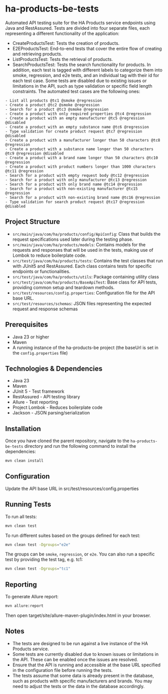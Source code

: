 # ha-products-be-tests

Automated API testing suite for the HA Products service endpoints using Java and RestAssured.
Tests are divided into four separate files, each representing a different functionality of the application:
- CreateProductsTest: Tests the creation of products.
- E2EProductsTest: End-to-end tests that cover the entire flow of creating and retrieving products.
- ListProductsTest: Tests the retrieval of products.
- SearchProductsTest: Tests the search functionality for products.
In addition, each test is tagged with different labels to categorize them into smoke, regression, and e2e tests, and an individual tag with their id for each test case.
Some tests are disabled due to existing issues or limitations in the API, such as type validation or specific field length constraints.
The automated test cases are the following ones:
```plain
- List all products @tc1 @smoke @regression
- Create a product @tc2 @smoke @regression
- Search for a product @tc3 @smoke @regression
- Create a product with only required properties @tc4 @regression
- Create a product with an empty manufacturer @tc5 @regression @disabled
- Create a product with an empty substance name @tc6 @regression
- Type validation for create product request @tc7 @regression @disabled
- Create a product with a manufacturer longer than 50 characters @tc8 @regression
- Create a product with a substance name longer than 50 characters @tc9 @regression @disabled
- Create a product with a brand name longer than 50 characters @tc10 @regression
- Create a product with product numbers longer than 1000 characters @tc11 @regression
- Search for a product with empty request body @tc12 @regression
- Search for a product with only manufacturer @tc13 @regression
- Search for a product with only brand name @tc14 @regression
- Search for a product with non-existing manufacturer @tc15 @regression
- Search for a product with non-existing brand name @tc16 @regression
- Type validation for search product request @tc17 @regression @disabled
```
## Project Structure
- `src/main/java/com/ha/products/config/ApiConfig`: Class that builds the request specifications used later during the testing phase.
- `src/main/java/com/ha/products/models`: Contains models for the requests and responses that will be used in the tests, making use of Lombok to reduce boilerplate code.
- `src/test/java/com/ha/products/tests`: Contains the test classes that run with JUnit5 and RestAssured. Each class contains tests for specific endpoints or functionalities.
- `src/test/java/com/ha/products/utils`: Package containing utility class
- `src/test/java/com/ha/products/BaseApiTest`: Base class for API tests, providing common setup and teardown methods.
- `src/test/resources/config.properties`: Configuration file for the API base URL.
- `src/test/resources/schemas`: JSON files representing the expected request and response schemas

## Prerequisites
- Java 23 or higher
- Maven
- A running instance of the ha-products-be project (the baseUrl is set in the `config.properties` file)

## Technologies & Dependencies
- Java 23 
- Maven
- JUnit 5 - Test framework
- RestAssured - API testing library
- Allure - Test reporting
- Project Lombok - Reduces boilerplate code
- Jackson - JSON parsing/serialization

## Installation
Once you have cloned the parent repository, navigate to the `ha-products-be-tests` directory and run the following command to install the dependencies:
```bash
mvn clean install
```
## Configuration
Update the API base URL in src/test/resources/config.properties

## Running Tests
To run all tests:
```bash
mvn clean test
```
To run different suites based on the groups defined for each test:
```bash
mvn clean test -Dgroups="e2e"
```
The groups can be `smoke`, `regression`, or `e2e`.
You can also run a specific test by providing the test tag, e.g. tc1:
```bash
mvn clean test -Dgroups="tc1"
```

## Reporting
To generate Allure report:
```bash
mvn allure:report
```
Then open target/site/allure-maven-plugin/index.html in your browser.

## Notes
- The tests are designed to be run against a live instance of the HA Products service.
- Some tests are currently disabled due to known issues or limitations in the API. These can be enabled once the issues are resolved.
- Ensure that the API is running and accessible at the base URL specified in the configuration file before running the tests.
- The tests assume that some data is already present in the database, such as products with specific manufacturers and brands. You may need to adjust the tests or the data in the database accordingly.
